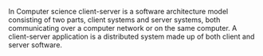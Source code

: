 In Computer science client-server is a software architecture model consisting of two parts, client systems and server systems, both communicating over a computer network or on the same computer. A client-server application is a distributed system made up of both client and server software.
